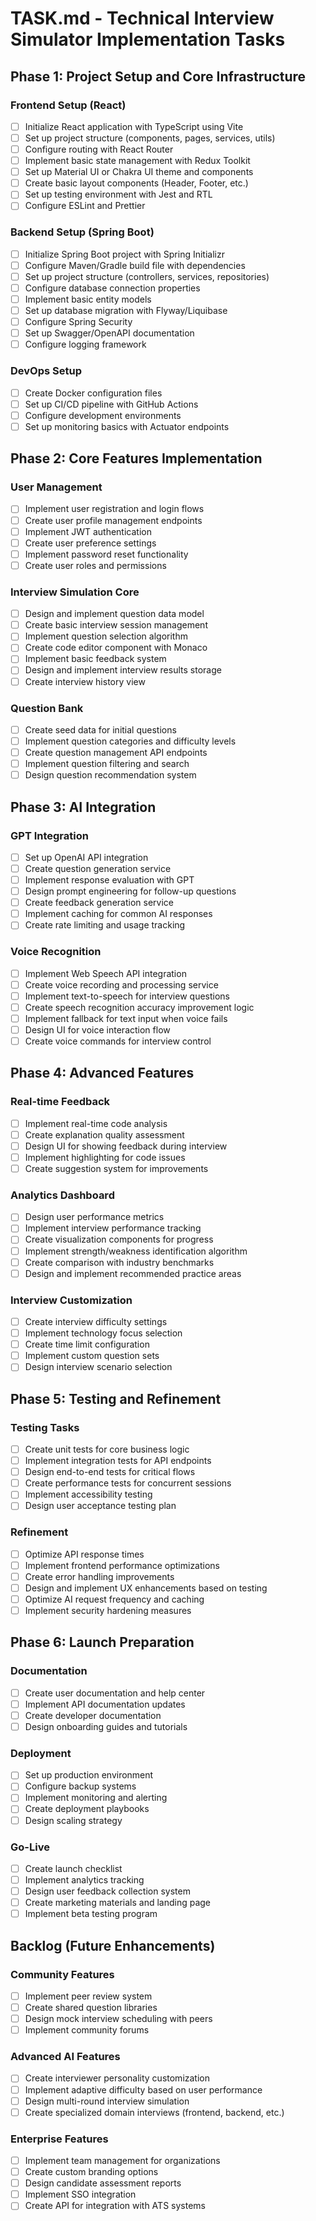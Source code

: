 # TASK.md - Technical Interview Simulator Implementation Tasks

## Phase 1: Project Setup and Core Infrastructure

### Frontend Setup (React)

- [ ] Initialize React application with TypeScript using Vite
- [ ] Set up project structure (components, pages, services, utils)
- [ ] Configure routing with React Router
- [ ] Implement basic state management with Redux Toolkit
- [ ] Set up Material UI or Chakra UI theme and components
- [ ] Create basic layout components (Header, Footer, etc.)
- [ ] Set up testing environment with Jest and RTL
- [ ] Configure ESLint and Prettier

### Backend Setup (Spring Boot)

- [ ] Initialize Spring Boot project with Spring Initializr
- [ ] Configure Maven/Gradle build file with dependencies
- [ ] Set up project structure (controllers, services, repositories)
- [ ] Configure database connection properties
- [ ] Implement basic entity models
- [ ] Set up database migration with Flyway/Liquibase
- [ ] Configure Spring Security
- [ ] Set up Swagger/OpenAPI documentation
- [ ] Configure logging framework

### DevOps Setup

- [ ] Create Docker configuration files
- [ ] Set up CI/CD pipeline with GitHub Actions
- [ ] Configure development environments
- [ ] Set up monitoring basics with Actuator endpoints

## Phase 2: Core Features Implementation

### User Management

- [ ] Implement user registration and login flows
- [ ] Create user profile management endpoints
- [ ] Implement JWT authentication
- [ ] Create user preference settings
- [ ] Implement password reset functionality
- [ ] Create user roles and permissions

### Interview Simulation Core

- [ ] Design and implement question data model
- [ ] Create basic interview session management
- [ ] Implement question selection algorithm
- [ ] Create code editor component with Monaco
- [ ] Implement basic feedback system
- [ ] Design and implement interview results storage
- [ ] Create interview history view

### Question Bank

- [ ] Create seed data for initial questions
- [ ] Implement question categories and difficulty levels
- [ ] Create question management API endpoints
- [ ] Implement question filtering and search
- [ ] Design question recommendation system

## Phase 3: AI Integration

### GPT Integration

- [ ] Set up OpenAI API integration
- [ ] Create question generation service
- [ ] Implement response evaluation with GPT
- [ ] Design prompt engineering for follow-up questions
- [ ] Create feedback generation service
- [ ] Implement caching for common AI responses
- [ ] Create rate limiting and usage tracking

### Voice Recognition

- [ ] Implement Web Speech API integration
- [ ] Create voice recording and processing service
- [ ] Implement text-to-speech for interview questions
- [ ] Create speech recognition accuracy improvement logic
- [ ] Implement fallback for text input when voice fails
- [ ] Design UI for voice interaction flow
- [ ] Create voice commands for interview control

## Phase 4: Advanced Features

### Real-time Feedback

- [ ] Implement real-time code analysis
- [ ] Create explanation quality assessment
- [ ] Design UI for showing feedback during interview
- [ ] Implement highlighting for code issues
- [ ] Create suggestion system for improvements

### Analytics Dashboard

- [ ] Design user performance metrics
- [ ] Implement interview performance tracking
- [ ] Create visualization components for progress
- [ ] Implement strength/weakness identification algorithm
- [ ] Create comparison with industry benchmarks
- [ ] Design and implement recommended practice areas

### Interview Customization

- [ ] Create interview difficulty settings
- [ ] Implement technology focus selection
- [ ] Create time limit configuration
- [ ] Implement custom question sets
- [ ] Design interview scenario selection

## Phase 5: Testing and Refinement

### Testing Tasks

- [ ] Create unit tests for core business logic
- [ ] Implement integration tests for API endpoints
- [ ] Design end-to-end tests for critical flows
- [ ] Create performance tests for concurrent sessions
- [ ] Implement accessibility testing
- [ ] Design user acceptance testing plan

### Refinement

- [ ] Optimize API response times
- [ ] Implement frontend performance optimizations
- [ ] Create error handling improvements
- [ ] Design and implement UX enhancements based on testing
- [ ] Optimize AI request frequency and caching
- [ ] Implement security hardening measures

## Phase 6: Launch Preparation

### Documentation

- [ ] Create user documentation and help center
- [ ] Implement API documentation updates
- [ ] Create developer documentation
- [ ] Design onboarding guides and tutorials

### Deployment

- [ ] Set up production environment
- [ ] Configure backup systems
- [ ] Implement monitoring and alerting
- [ ] Create deployment playbooks
- [ ] Design scaling strategy

### Go-Live

- [ ] Create launch checklist
- [ ] Implement analytics tracking
- [ ] Design user feedback collection system
- [ ] Create marketing materials and landing page
- [ ] Implement beta testing program

## Backlog (Future Enhancements)

### Community Features

- [ ] Implement peer review system
- [ ] Create shared question libraries
- [ ] Design mock interview scheduling with peers
- [ ] Implement community forums

### Advanced AI Features

- [ ] Create interviewer personality customization
- [ ] Implement adaptive difficulty based on user performance
- [ ] Design multi-round interview simulation
- [ ] Create specialized domain interviews (frontend, backend, etc.)

### Enterprise Features

- [ ] Implement team management for organizations
- [ ] Create custom branding options
- [ ] Design candidate assessment reports
- [ ] Implement SSO integration
- [ ] Create API for integration with ATS systems
